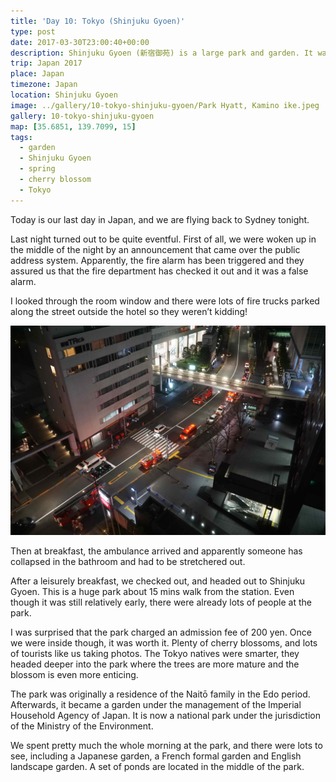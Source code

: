 ```yaml
---
title: 'Day 10: Tokyo (Shinjuku Gyoen)'
type: post
date: 2017-03-30T23:00:40+00:00
description: Shinjuku Gyoen (新宿御苑) is a large park and garden. It was originally a residence of the Naitō family, then became an Imperial Park.
trip: Japan 2017
place: Japan
timezone: Japan
location: Shinjuku Gyoen
image: ../gallery/10-tokyo-shinjuku-gyoen/Park Hyatt, Kamino ike.jpeg
gallery: 10-tokyo-shinjuku-gyoen
map: [35.6851, 139.7099, 15]
tags:
  - garden
  - Shinjuku Gyoen
  - spring
  - cherry blossom
  - Tokyo
---
```


Today is our last day in Japan, and we are flying back to Sydney tonight.

Last night turned out to be quite eventful. First of all, we were woken up in the middle of the night by an announcement that came over the public address system. Apparently, the fire alarm has been triggered and they assured us that the fire department has checked it out and it was a false alarm.

I looked through the room window and there were lots of fire trucks parked along the street outside the hotel so they weren’t kidding!

![Fire alarm](../gallery/10-tokyo-shinjuku-gyoen/Fire_alarm.jpeg)

Then at breakfast, the ambulance arrived and apparently someone has collapsed in the bathroom and had to be stretchered out.

After a leisurely breakfast, we checked out, and headed out to Shinjuku Gyoen. This is a huge park about 15 mins walk from the station. Even though it was still relatively early, there were already lots of people at the park.

I was surprised that the park charged an admission fee of 200 yen. Once we were inside though, it was worth it. Plenty of cherry blossoms, and lots of tourists like us taking photos. The Tokyo natives were smarter, they headed deeper into the park where the trees are more mature and the blossom is even more enticing.

The park was originally a residence of the Naitō family in the Edo period. Afterwards, it became a garden under the management of the Imperial Household Agency of Japan. It is now a national park under the jurisdiction of the Ministry of the Environment.

We spent pretty much the whole morning at the park, and there were lots to see, including a Japanese garden, a French formal garden and English landscape garden. A set of ponds are located in the middle of the park.
